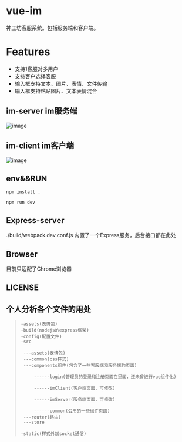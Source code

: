 <!--
 * @Author: 谈阿胜
 * @Date: 2022-08-31 17:10:46
 * @LastEditTime: 2022-09-29 09:56:46
 * @filePath: Do not edit
 * @one-word: 骑士有句老话，千里路途我只陪他一程，从此风雪艳阳我都不在过问
-->
# vue-im
神工坊客服系统。包括服务端和客户端。

# Features
* 支持1客服对多用户
* 支持客户选择客服
* 输入框支持文本、图片、表情、文件传输
* 输入框支持粘贴图片、文本表情混合

## im-server im服务端
![image](https://user-images.githubusercontent.com/3334204/54471439-e1a7b400-47f3-11e9-8a97-819ef99a0fb5.png)

## im-client im客户端
![image](https://user-images.githubusercontent.com/3334204/54471440-e704fe80-47f3-11e9-9454-96a2fb27b122.png)

## env&&RUN
```
npm install .

npm run dev
```
## Express-server
./build/webpack.dev.conf.js 内置了一个Express服务，后台接口都在此处



## Browser
目前只适配了Chrome浏览器

## LICENSE





## 个人分析各个文件的用处

> ```
> -assets(表情包)
> -build(nodejs的express框架)
> -config(配置文件)
> -src
> 
> ​	---assets(表情包)
> ​	---common(css样式)
> ​	---components组件(包含了一些客服端和服务端的页面)
> 
> ​		------login(管理员的登录和注册页面在里面，还未曾进行vue组件化)
> 
> ​		------imClient(客户端页面，可修改)
> 
> ​		------imServer(服务端页面，可修改)
> 
> ​		------common(公用的一些组件页面)
> ​	---router(路由)
> ​	---store
> 
> -static(样式外加socket通信)
> ```
>
> 
